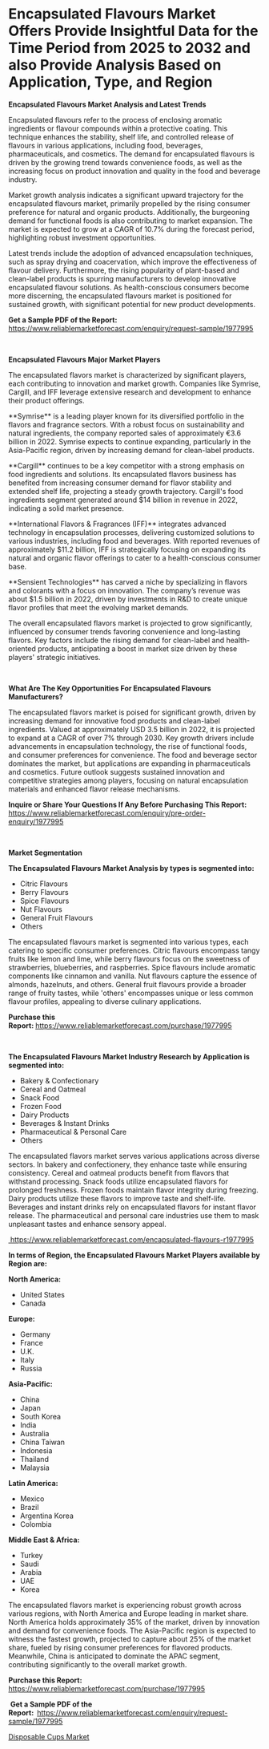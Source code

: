 <p><h1>Encapsulated Flavours Market Offers Provide Insightful Data for the Time Period from 2025 to 2032 and also Provide Analysis Based on Application, Type, and Region</h1></p><p><strong>Encapsulated Flavours Market Analysis and Latest Trends</strong></p>
<p><p>Encapsulated flavours refer to the process of enclosing aromatic ingredients or flavour compounds within a protective coating. This technique enhances the stability, shelf life, and controlled release of flavours in various applications, including food, beverages, pharmaceuticals, and cosmetics. The demand for encapsulated flavours is driven by the growing trend towards convenience foods, as well as the increasing focus on product innovation and quality in the food and beverage industry. </p><p>Market growth analysis indicates a significant upward trajectory for the encapsulated flavours market, primarily propelled by the rising consumer preference for natural and organic products. Additionally, the burgeoning demand for functional foods is also contributing to market expansion. The market is expected to grow at a CAGR of 10.7% during the forecast period, highlighting robust investment opportunities.</p><p>Latest trends include the adoption of advanced encapsulation techniques, such as spray drying and coacervation, which improve the effectiveness of flavour delivery. Furthermore, the rising popularity of plant-based and clean-label products is spurring manufacturers to develop innovative encapsulated flavour solutions. As health-conscious consumers become more discerning, the encapsulated flavours market is positioned for sustained growth, with significant potential for new product developments.</p></p>
<p><strong>Get a Sample PDF of the Report:&nbsp;</strong> <a href="https://www.reliablemarketforecast.com/enquiry/request-sample/1977995?utm_campaign=1130&utm_medium=2&utm_source=Github&utm_content=ia&utm_term=08022025&utm_id=encapsulated-flavours">https://www.reliablemarketforecast.com/enquiry/request-sample/1977995</a></p>
<p>&nbsp;</p>
<p><strong>Encapsulated Flavours Major Market Players</strong></p>
<p><p>The encapsulated flavors market is characterized by significant players, each contributing to innovation and market growth. Companies like Symrise, Cargill, and IFF leverage extensive research and development to enhance their product offerings. </p><p>**Symrise** is a leading player known for its diversified portfolio in the flavors and fragrance sectors. With a robust focus on sustainability and natural ingredients, the company reported sales of approximately €3.6 billion in 2022. Symrise expects to continue expanding, particularly in the Asia-Pacific region, driven by increasing demand for clean-label products.</p><p>**Cargill** continues to be a key competitor with a strong emphasis on food ingredients and solutions. Its encapsulated flavors business has benefited from increasing consumer demand for flavor stability and extended shelf life, projecting a steady growth trajectory. Cargill's food ingredients segment generated around $14 billion in revenue in 2022, indicating a solid market presence.</p><p>**International Flavors & Fragrances (IFF)** integrates advanced technology in encapsulation processes, delivering customized solutions to various industries, including food and beverages. With reported revenues of approximately $11.2 billion, IFF is strategically focusing on expanding its natural and organic flavor offerings to cater to a health-conscious consumer base.</p><p>**Sensient Technologies** has carved a niche by specializing in flavors and colorants with a focus on innovation. The company’s revenue was about $1.5 billion in 2022, driven by investments in R&D to create unique flavor profiles that meet the evolving market demands.</p><p>The overall encapsulated flavors market is projected to grow significantly, influenced by consumer trends favoring convenience and long-lasting flavors. Key factors include the rising demand for clean-label and health-oriented products, anticipating a boost in market size driven by these players' strategic initiatives.</p></p>
<p>&nbsp;</p>
<p><strong>What Are The Key Opportunities For Encapsulated Flavours Manufacturers?</strong></p>
<p><p>The encapsulated flavors market is poised for significant growth, driven by increasing demand for innovative food products and clean-label ingredients. Valued at approximately USD 3.5 billion in 2022, it is projected to expand at a CAGR of over 7% through 2030. Key growth drivers include advancements in encapsulation technology, the rise of functional foods, and consumer preferences for convenience. The food and beverage sector dominates the market, but applications are expanding in pharmaceuticals and cosmetics. Future outlook suggests sustained innovation and competitive strategies among players, focusing on natural encapsulation materials and enhanced flavor release mechanisms.</p></p>
<p><strong>Inquire or Share Your Questions If Any Before Purchasing This Report:</strong> <a href="https://www.reliablemarketforecast.com/enquiry/pre-order-enquiry/1977995?utm_campaign=1130&utm_medium=2&utm_source=Github&utm_content=ia&utm_term=08022025&utm_id=encapsulated-flavours">https://www.reliablemarketforecast.com/enquiry/pre-order-enquiry/1977995</a></p>
<p>&nbsp;</p>
<p><strong>Market Segmentation</strong></p>
<p><strong>The Encapsulated Flavours Market Analysis by types is segmented into:</strong></p>
<p><ul><li>Citric Flavours</li><li>Berry Flavours</li><li>Spice Flavours</li><li>Nut Flavours</li><li>General Fruit Flavours</li><li>Others</li></ul></p>
<p><p>The encapsulated flavours market is segmented into various types, each catering to specific consumer preferences. Citric flavours encompass tangy fruits like lemon and lime, while berry flavours focus on the sweetness of strawberries, blueberries, and raspberries. Spice flavours include aromatic components like cinnamon and vanilla. Nut flavours capture the essence of almonds, hazelnuts, and others. General fruit flavours provide a broader range of fruity tastes, while 'others' encompasses unique or less common flavour profiles, appealing to diverse culinary applications.</p></p>
<p><strong>Purchase this Report:&nbsp;</strong><a href="https://www.reliablemarketforecast.com/purchase/1977995?utm_campaign=1130&utm_medium=2&utm_source=Github&utm_content=ia&utm_term=08022025&utm_id=encapsulated-flavours">https://www.reliablemarketforecast.com/purchase/1977995</a></p>
<p>&nbsp;</p>
<p><strong>The Encapsulated Flavours Market Industry Research by Application is segmented into:</strong></p>
<p><ul><li>Bakery & Confectionary</li><li>Cereal and Oatmeal</li><li>Snack Food</li><li>Frozen Food</li><li>Dairy Products</li><li>Beverages & Instant Drinks</li><li>Pharmaceutical & Personal Care</li><li>Others</li></ul></p>
<p><p>The encapsulated flavors market serves various applications across diverse sectors. In bakery and confectionery, they enhance taste while ensuring consistency. Cereal and oatmeal products benefit from flavors that withstand processing. Snack foods utilize encapsulated flavors for prolonged freshness. Frozen foods maintain flavor integrity during freezing. Dairy products utilize these flavors to improve taste and shelf-life. Beverages and instant drinks rely on encapsulated flavors for instant flavor release. The pharmaceutical and personal care industries use them to mask unpleasant tastes and enhance sensory appeal.</p></p>
<p><a href="https://www.reliablemarketforecast.com/encapsulated-flavours-r1977995?utm_campaign=1130&utm_medium=2&utm_source=Github&utm_content=ia&utm_term=08022025&utm_id=encapsulated-flavours">&nbsp;https://www.reliablemarketforecast.com/encapsulated-flavours-r1977995</a></p>
<p><strong>In terms of Region, the Encapsulated Flavours Market Players available by Region are:</strong></p>
<p>
    <p> <strong> North America: </strong>
        <ul>
            <li>United States</li>
            <li>Canada</li>
        </ul>
        </p> 
    <p> <strong> Europe: </strong>
        <ul>
            <li>Germany</li>
            <li>France</li>
            <li>U.K.</li>
            <li>Italy</li>
            <li>Russia</li>
        </ul>
        </p> 
    <p> <strong> Asia-Pacific: </strong>
        <ul>
            <li>China</li>
            <li>Japan</li>
            <li>South Korea</li>
            <li>India</li>
            <li>Australia</li>
            <li>China Taiwan</li>
            <li>Indonesia</li>
            <li>Thailand</li>
            <li>Malaysia</li>
        </ul>
        </p> 
    <p> <strong> Latin America: </strong>
        <ul>
            <li>Mexico</li>
            <li>Brazil</li>
            <li>Argentina Korea</li>
            <li>Colombia</li>
        </ul>
        </p> 
    <p> <strong> Middle East & Africa: </strong>
        <ul>
            <li>Turkey</li>
            <li>Saudi</li>
            <li>Arabia</li>
            <li>UAE</li>
            <li>Korea</li>
        </ul>
    </p>
    </p>
<p><p>The encapsulated flavors market is experiencing robust growth across various regions, with North America and Europe leading in market share. North America holds approximately 35% of the market, driven by innovation and demand for convenience foods. The Asia-Pacific region is expected to witness the fastest growth, projected to capture about 25% of the market share, fueled by rising consumer preferences for flavored products. Meanwhile, China is anticipated to dominate the APAC segment, contributing significantly to the overall market growth.</p></p>
<p><strong>Purchase this Report: </strong><a href="https://www.reliablemarketforecast.com/purchase/1977995?utm_campaign=1130&utm_medium=2&utm_source=Github&utm_content=ia&utm_term=08022025&utm_id=encapsulated-flavours">https://www.reliablemarketforecast.com/purchase/1977995</a></p>
<p>&nbsp;<strong>Get a Sample PDF of the Report:&nbsp;&nbsp;</strong><a href="https://www.reliablemarketforecast.com/enquiry/request-sample/1977995?utm_campaign=1130&utm_medium=2&utm_source=Github&utm_content=ia&utm_term=08022025&utm_id=encapsulated-flavours">https://www.reliablemarketforecast.com/enquiry/request-sample/1977995</a></p>
<p><strong></strong></p>
<p><p><a href="https://github.com/RickHolmes3/Market-Research-Report-List-7/blob/main/disposable-cups-market.md?utm_campaign=1130&utm_medium=2&utm_source=Github&utm_content=ia&utm_term=08022025&utm_id=encapsulated-flavours">Disposable Cups Market</a></p></p>